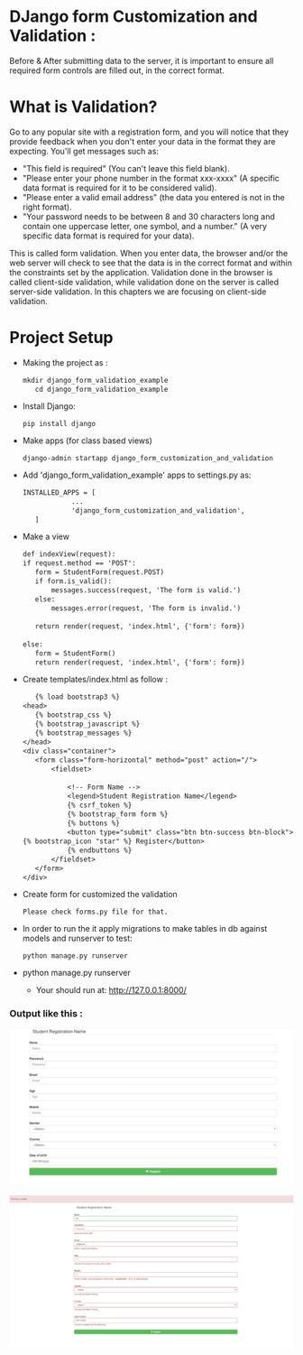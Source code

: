 # DJango form Customization and Validation :

 Before & After submitting data to the server, it is important to ensure all required form controls are filled out, in the correct format. 

# What is Validation?
Go to any popular site with a registration form, and you will notice that they provide feedback when you don't enter your data in the format they are expecting. You'll get messages such as:

 * "This field is required" (You can't leave this field blank).
 * "Please enter your phone number in the format xxx-xxxx" (A specific data format is required for it to be considered valid).
 * "Please enter a valid email address" (the data you entered is not in the right format).
 * "Your password needs to be between 8 and 30 characters long and contain one uppercase letter, one symbol, and a number." (A very specific data format is required for your data).
 
 This is called form validation. When you enter data, the browser and/or the web server will check to see that the data is in the correct format and within the constraints set by the application. Validation done in the browser is called client-side validation, while validation done on the server is called server-side validation. In this chapters we are focusing on client-side validation.

# Project Setup

  - Making the project as :
     ```
     mkdir django_form_validation_example
	    cd django_form_validation_example
    ```
  - Install Django:
    ```
    pip install django
    ```
  - Make apps (for class based views)
    ```
    django-admin startapp django_form_customization_and_validation
    ```
 - Add 'django_form_validation_example' apps to settings.py as:
    ```
    INSTALLED_APPS = [
				...
				'django_form_customization_and_validation',
	   ]
    ```
 
 - Make a view
     ``` 
   def indexView(request):
    if request.method == 'POST':
        form = StudentForm(request.POST)
        if form.is_valid():
            messages.success(request, 'The form is valid.')
        else:
            messages.error(request, 'The form is invalid.')

        return render(request, 'index.html', {'form': form})

    else:
        form = StudentForm()
        return render(request, 'index.html', {'form': form})
    ```
 - Create templates/index.html as follow : 
     ``` 
        {% load bootstrap3 %}
    <head>
        {% bootstrap_css %}
        {% bootstrap_javascript %}
        {% bootstrap_messages %}
    </head>
    <div class="container">
        <form class="form-horizontal" method="post" action="/">
            <fieldset>
    
                <!-- Form Name -->
                <legend>Student Registration Name</legend>
                {% csrf_token %}
                {% bootstrap_form form %}
                {% buttons %}
                <button type="submit" class="btn btn-success btn-block">{% bootstrap_icon "star" %} Register</button>
                {% endbuttons %}
            </fieldset>
        </form>
    </div>
     ``` 
 - Create form for customized the validation   
    
     ``` 
     Please check forms.py file for that.
      ``` 
     
 - In order to run the it apply migrations to make tables in db against models and runserver to test:
      ```
	  python manage.py runserver
      ```

 - python manage.py runserver
    * Your should run at: http://127.0.0.1:8000/

  ### Output like this :
   ![N|Solid](f.PNG)
   
   ![N|Solid](fv.PNG)
  